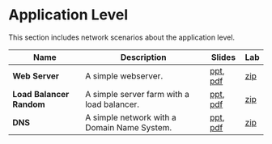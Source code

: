 # Application Level
This section includes network scenarios about the application level.

| Name                     | Description                                 | Slides                                                                                                                                      | Lab                                                              |
|--------------------------|---------------------------------------------|---------------------------------------------------------------------------------------------------------------------------------------------|------------------------------------------------------------------|
| **Web Server**           | A simple webserver.                         | [ppt](web-server/008-kathara-lab_web-server.pptx), [pdf](web-server/008-kathara-lab_web-server.pdf)                                         | [zip](web-server/kathara-lab_web-server.zip)                     |
| **Load Balancer Random** | A simple server farm with a load balancer.  | [ppt](load-balancer-random/013-kathara-lab_load-balancer-ws-rnd.pptx), [pdf](load-balancer-random/013-kathara-lab_load-balancer-ws-rnd.pdf) | [zip](load-balancer-random/kathara-lab_load-balancer-ws-rnd.zip) |
| **DNS**                  | A simple network with a Domain Name System. | [ppt](dns/010-kathara-lab_dns.ppt), [pdf](dns/010-kathara-lab_dns.pdf)                                                                      | [zip](dns/kathara-lab_dns.zip)                                   |

